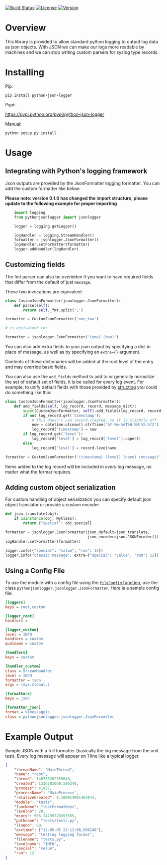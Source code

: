 [![Build Status](https://travis-ci.org/madzak/python-json-logger.svg?branch=master)](https://travis-ci.org/madzak/python-json-logger)
[![License](https://img.shields.io/pypi/l/python-json-logger.svg)](https://pypi.python.org/pypi/python-json-logger/)
[![Version](https://img.shields.io/pypi/v/python-json-logger.svg)](https://pypi.python.org/pypi/python-json-logger/)

Overview
=======
This library is provided to allow standard python logging to output log data as json objects. With JSON we can make our logs more readable by machines and we can stop writing custom parsers for syslog type records.

Installing
==========
Pip:

    pip install python-json-logger

Pypi:

   https://pypi.python.org/pypi/python-json-logger

Manual:

    python setup.py install

Usage
=====

## Integrating with Python's logging framework

Json outputs are provided by the JsonFormatter logging formatter. You can add the custom formatter like below:

**Please note: version 0.1.0 has changed the import structure, please update to the following example for proper importing**

```python
    import logging
    from pythonjsonlogger import jsonlogger

    logger = logging.getLogger()

    logHandler = logging.StreamHandler()
    formatter = jsonlogger.JsonFormatter()
    logHandler.setFormatter(formatter)
    logger.addHandler(logHandler)
```

## Customizing fields

The fmt parser can also be overidden if you want to have required fields that differ from the default of just `message`.

These two invocations are equivalent:

```python
class CustomJsonFormatter(jsonlogger.JsonFormatter):
    def parse(self):
        return self._fmt.split(';')

formatter = CustomJsonFormatter('one;two')

# is equivalent to:

formatter = jsonlogger.JsonFormatter('(one) (two)')
```

You can also add extra fields to your json output by specifying a dict in place of message, as well as by specifying an `extra={}` argument.

Contents of these dictionaries will be added at the root level of the entry and may override basic fields.

You can also use the `add_fields` method to add to or generally normalize the set of default set of fields, it is be called for every log event. For example, to unify default fields with those provided by [structlog](http://www.structlog.org/) you could do something like this:

```python
class CustomJsonFormatter(jsonlogger.JsonFormatter):
    def add_fields(self, log_record, record, message_dict):
        super(CustomJsonFormatter, self).add_fields(log_record, record, message_dict)
        if not log_record.get('timestamp'):
            # this doesn't use record.created, so it is slightly off
            now = datetime.utcnow().strftime('%Y-%m-%dT%H:%M:%S.%fZ')
            log_record['timestamp'] = now
        if log_record.get('level'):
            log_record['level'] = log_record['level'].upper()
        else:
            log_record['level'] = record.levelname

formatter = CustomJsonFormatter('(timestamp) (level) (name) (message)')
```

Items added to the log record will be included in *every* log message, no matter what the format requires.

## Adding custom object serialization

For custom handling of object serialization you can specify default json object translator or provide a custom encoder

```python
def json_translate(obj):
    if isinstance(obj, MyClass):
        return {"special": obj.special}

formatter = jsonlogger.JsonFormatter(json_default=json_translate,
                                     json_encoder=json.JSONEncoder())
logHandler.setFormatter(formatter)

logger.info({"special": "value", "run": 12})
logger.info("classic message", extra={"special": "value", "run": 12})
```

## Using a Config File

To use the module with a config file using the [`fileConfig` function](https://docs.python.org/3/library/logging.config.html#logging.config.fileConfig), use the class `pythonjsonlogger.jsonlogger.JsonFormatter`. Here is a sample config file.

```ini
[loggers]
keys = root,custom

[logger_root]
handlers =

[logger_custom]
level = INFO
handlers = custom
qualname = custom

[handlers]
keys = custom

[handler_custom]
class = StreamHandler
level = INFO
formatter = json
args = (sys.stdout,)

[formatters]
keys = json

[formatter_json]
format = %(message)s
class = pythonjsonlogger.jsonlogger.JsonFormatter
```

Example Output
==============

Sample JSON with a full formatter (basically the log message from the unit test). Every log message will appear on 1 line like a typical logger.

```json
{
    "threadName": "MainThread",
    "name": "root",
    "thread": 140735202359648,
    "created": 1336281068.506248,
    "process": 41937,
    "processName": "MainProcess",
    "relativeCreated": 9.100914001464844,
    "module": "tests",
    "funcName": "testFormatKeys",
    "levelno": 20,
    "msecs": 506.24799728393555,
    "pathname": "tests/tests.py",
    "lineno": 60,
    "asctime": ["12-05-05 22:11:08,506248"],
    "message": "testing logging format",
    "filename": "tests.py",
    "levelname": "INFO",
    "special": "value",
    "run": 12
}
```
